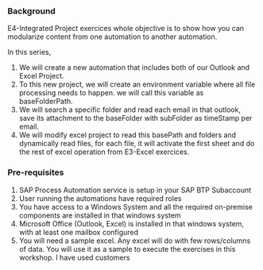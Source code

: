 
### Background
E4-Integrated Project exercices whole objective is to show how you can modularize content from one automation to another automation. 

In this series, 

1. We will create a new automation that includes both of our Outlook and Excel Project. 
2. To this new project, we will create an environment variable where all file processing needs to happen. we will call this variable as baseFolderPath.
3. We will search a specific folder and read each email in that outlook, save its attachment to the baseFolder with subFolder as timeStamp per email.
4. We will modify excel project to read this basePath and folders and dynamically read files, for each file, it will activate the first sheet and do the rest of excel operation from E3-Excel exercices. 

### Pre-requisites
1. SAP Process Automation service is setup in your SAP BTP Subaccount
2. User running the automations have required roles
3. You have access to a Windows System and all the required on-premise components are installed in that windows system
4. Microsoft Office (Outlook, Excel) is installed in that windows system, with at least one mailbox configured
5. You will need a sample excel. Any excel will do with few rows/columns of data. You will use it as a sample to execute the exercises in this workshop. I have used customers